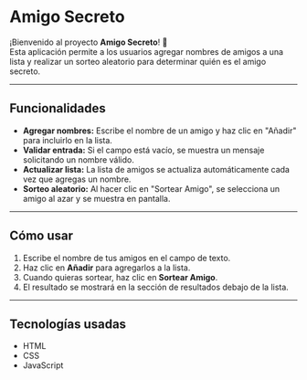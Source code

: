 # Amigo Secreto

¡Bienvenido al proyecto **Amigo Secreto**! 🎉  
Esta aplicación permite a los usuarios agregar nombres de amigos a una lista y realizar un sorteo aleatorio para determinar quién es el amigo secreto.

---

## **Funcionalidades**

- **Agregar nombres:** Escribe el nombre de un amigo y haz clic en "Añadir" para incluirlo en la lista.  
- **Validar entrada:** Si el campo está vacío, se muestra un mensaje solicitando un nombre válido.  
- **Actualizar lista:** La lista de amigos se actualiza automáticamente cada vez que agregas un nombre.  
- **Sorteo aleatorio:** Al hacer clic en "Sortear Amigo", se selecciona un amigo al azar y se muestra en pantalla.

---

## **Cómo usar**

1. Escribe el nombre de tus amigos en el campo de texto.  
2. Haz clic en **Añadir** para agregarlos a la lista.  
3. Cuando quieras sortear, haz clic en **Sortear Amigo**.  
4. El resultado se mostrará en la sección de resultados debajo de la lista.

---

## **Tecnologías usadas**

- HTML
- CSS
- JavaScript


